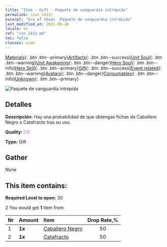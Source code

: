 ```yaml
---
title: "Item - Gift - Paquete de vanguardia intrépida"
permalink: /con_1412/
excerpt: "Era of Chaos  Paquete de vanguardia intrépida"
last_modified_at: 2021-05-28
locale: es
ref: "con_1412.md"
toc: false
classes: wide
---
```

 [Materials](/ItemsES/){: .btn .btn--primary}[Artifacts](/ItemsES/Artifacts/){: .btn .btn--success}[Unit Soul](/ItemsES/UnitSoul/){: .btn .btn--warning}[Unit Awakening](/ItemsES/UnitAwakening/){: .btn .btn--danger}[Hero Soul](/ItemsES/HeroSoul/){: .btn .btn--info}[Hero Skill](/ItemsES/HeroSkill/){: .btn .btn--primary}[Gift](/ItemsES/Gift/){: .btn .btn--success}[Event related](/ItemsES/Events/){: .btn .btn--warning}[Avatars](/ItemsES/Avatars/){: .btn .btn--danger}[Consumables](/ItemsES/Consumables/){: .btn .btn--info}[Unknown](/ItemsES/Unknown/){: .btn .btn--primary}

 ![Paquete de vanguardia intrépida](/images/t/i_907026.png)

## Detalles
 **Descripción:** Hay una probabilidad de que obtengas fichas de Caballero Negro o Catafracto tras su uso.

 **Quality:** <span style="color: #DA70D6">OK</span>

 **Type:** Gift

## Gather

  None

## This item contains:

 **Required Level to open:** 30

 2 You would get **1** item  from:

  | Nr | Amount |     Item    | Drop Rate,% |
  |:---|:-------|:------------|:---------:|
  | 1 |  **1x** | [Caballero Negro](/ItemsES/unt_213/) | 50 | 
  | 2 |  **1x** | [Catafracto](/ItemsES/unt_195/) | 50 | 
